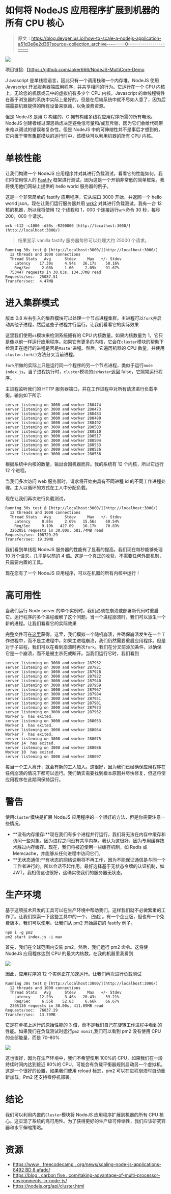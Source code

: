 # 如何将 NodeJS 应用程序扩展到机器的所有 CPU 核心

> 原文：<https://blog.devgenius.io/how-to-scale-a-nodejs-application-a51d3e8e2d36?source=collection_archive---------0----------------------->

![](img/7d45f4bb8e19b5c70cfe472de171c83b.png)

项目链接:【https://github.com/Joker666/NodeJS-MultiCore-Demo 

J avascript 是单线程语言，因此只有一个调用栈和一个内存堆。NodeJS 使用 Javascript 开发服务器端应用程序，并共享相同的行为。它运行在一个 CPU 内核上，无论您的机器或云中的虚拟机有多少个 CPU 内核。Javascript 的单线程特性在基于浏览器的系统中实际上是好的，但是在后端系统中就不尽如人意了，因为后端需要机器提供的所有设备来驱动，以免浪费资源。

但是 NodeJS 是用 C 构建的，C 拥有构建多线程应用程序所需的所有电池。NodeJS 创建者经过深思熟虑决定避免信号量和/或互斥锁，因为它们会给代码带来难以调试的错误和复杂性。但是 NodeJS 中的可伸缩性并不是事后才想到的，它内置于带有[集群](https://nodejs.org/api/cluster.html)模块的运行时中，该模块可以利用机器的所有 CPU 内核。

# 单核性能

让我们构建一个 NodeJS 应用程序并对其进行负载测试，看看它的性能如何。我们将使用惊人的 [Fastify](https://www.fastify.io/) 框架进行测试，因为这是一个开销非常低的简单框架。我将使用他们网站上提供的 hello world 服务器的例子。

这是一个非常简单的 fastify 应用程序，它从端口 3000 开始，并返回一个 hello world json。现在让我们运行服务器并用 [wrk2](https://github.com/giltene/wrk2) 对其进行负载测试。我有一台 12 核的机器，所以我将使用 12 个线程和 1，000 个连接运行`wrk`命令 30 秒，每秒 200，000 个请求。

```
wrk -t12 -c1000 -d30s -R200000 [http://localhost:3000/](http://localhost:3000/)
```

> 结果显示 vanilla fastify 服务器每秒可以处理大约 25000 个请求。

```
Running 30s test @ [http://localhost:3000/](http://localhost:3000/)
  12 threads and 1000 connections
  Thread Stats   Avg      Stdev     Max   +/- Stdev
    Latency    17.30s     4.94s   26.17s    58.16%
    Req/Sec     2.08k     1.66     2.09k    91.67%
  753447 requests in 30.03s, 134.37MB read
Requests/sec:  25087.51
Transfer/sec:  4.47MB
```

# 进入集群模式

版本 0.8 左右引入的集群模块可以处理一个节点进程集群。主进程可以`fork`并启动其他子进程，然后这些子进程并行运行。让我们看看它的实际效果

这里我们使用`os`模块来检测系统拥有的 CPU 内核数量。如果内核数量为 1，它只是像以前一样运行应用程序。如果它有更多的内核，它会在`cluster`模块的帮助下检测正在运行的进程是否是`Master`进程。然后，它遍历机器的 CPU 数量，并使用`cluster.fork()`方法分叉当前进程。

`fork`所做的实际上只是运行同一个程序的另一个节点进程，类似于运行`node index.js`。当子进程执行时，`cluster`模块的`isMaster`返回 false，它照常运行程序。

主进程监听我们的 HTTP 服务器端口，并在工作进程中对所有请求进行负载平衡。输出如下所示

```
server listening on 3000 and worker 280474
server listening on 3000 and worker 280473
server listening on 3000 and worker 280483
server listening on 3000 and worker 280480
server listening on 3000 and worker 280492
server listening on 3000 and worker 280503
server listening on 3000 and worker 280510
server listening on 3000 and worker 280517
server listening on 3000 and worker 280504
server listening on 3000 and worker 280533
server listening on 3000 and worker 280526
server listening on 3000 and worker 280536
```

根据系统中内核的数量，输出会因机器而异。我的系统有 12 个内核，所以它运行 12 个进程。

当我们多次访问 web 服务器时，请求将开始由具有不同进程 id 的不同工作进程处理。主人以循环的方式在工人中分配负载。

现在让我们再次进行负载测试，

```
Running 30s test @ [http://localhost:3000/](http://localhost:3000/)
  12 threads and 1000 connections
  Thread Stats   Avg      Stdev     Max   +/- Stdev
    Latency     8.86s     2.69s   15.56s    60.54%
    Req/Sec     9.19k   427.09    10.17k    70.83%
  3262051 requests in 30.00s, 581.74MB read
Requests/sec: 108729.29
Transfer/sec: 19.39MB
```

我们看到单线程 NodeJS 服务器的性能有了显著的提高。我们现在每秒能够处理 10 万个请求，几乎是以前的 4 倍。这是一个真正的收获，不需要任何外部机制，只需要内置的工具。

现在您有了一个 NodeJS 应用程序，可以在机器的所有内核中运行！

# 高可用性

当我们运行 Node server 的单个实例时，我们必须在崩溃或部署新代码时重启它。运行程序的多个进程缓解了这个问题。当一个进程崩溃时，我们可以派生一个新的进程。让我们看看它的实际效果

完整文件可在[这里](https://github.com/Joker666/NodeJS-MultiCore-Demo/blob/main/ha.js)获得。这里，我们模拟一个随机崩溃，并确保崩溃发生在一个工作进程中，而不是主进程中。如果主进程崩溃，我们仍然需要重启应用程序。但是对于子进程，我们可以在看到崩溃时再次`fork`。我们在分叉前添加条件，以确保它是一个崩溃，而不是被主杀死或断开。当我们运行它时，我们看到

```
server listening on 3000 and worker 287932
server listening on 3000 and worker 287921
server listening on 3000 and worker 287928
server listening on 3000 and worker 287922
server listening on 3000 and worker 287940
server listening on 3000 and worker 287959
server listening on 3000 and worker 287967
server listening on 3000 and worker 287984
server listening on 3000 and worker 287951
server listening on 3000 and worker 287981
server listening on 3000 and worker 287973
server listening on 3000 and worker 287952
Worker 5  has exited.
server listening on 3000 and worker 288053
Worker 1  has exited.
server listening on 3000 and worker 288064
Worker 7  has exited.
server listening on 3000 and worker 288075
Worker 14  has exited.
server listening on 3000 and worker 288086
Worker 10  has exited.
server listening on 3000 and worker 288097
```

每当一个工人离开，就会有新的工人加入。这很好，因为我们已经确保应用程序在任何崩溃的情况下都可以运行。我们确实需要找到根本原因并尽快修复，但这将使应用程序在此期间保持运行。

# 警告

使用`cluster`模块是扩展 NodeJS 应用程序的一个很好的方法，但是你需要注意一些情况。

*   **没有内存缓存:**现在我们有多个进程并行运行，我们将无法在内存中缓存和访问一些对象。因为进程之间没有共享内存。我认为这很好，因为专用缓存技术胜过内存缓存。现在，我们将被迫使用一些缓存机制，如 Redis 或 Memcache，并能够从任何进程中访问它们。
*   **无状态通信:**有状态的网络调用将不再工作，因为不能保证通信是与同一个工作者进行的。所以会话不起作用。最好选择基于无状态令牌的认证机制，如 JWT。我相信这也很好，这确实使我们的服务器无状态。

# 生产环境

基于这项技术开发的工具可以在生产环境中帮助我们，这样我们就不必做繁重的工作了。让我们探索一下这些工具中的一个， [PM2](https://pm2.io/) 。有一个企业版，但也有一个免费版本，我们可以使用。让我们从 pm2 开始最初的 fastify 例子。

```
npm i -g pm2
pm2 start index.js -i max
```

首先，我们在全球范围内安装 pm2。然后，我们运行 pm2 命令。这将使 NodeJS 应用程序达到 CPU 的最大内核数。在我的机器里我看到

![](img/7a3ea6616edd9ad7ac8a81fd8584971f.png)

因此，应用程序的 12 个实例正在加速运行。让我们再次进行负载测试

```
Running 30s test @ [http://localhost:3000/](http://localhost:3000/)
  12 threads and 1000 connections
  Thread Stats   Avg      Stdev     Max   +/- Stdev
    Latency    12.29s     3.46s   20.43s    59.21%
    Req/Sec     6.55k    52.83     6.66k    66.67%
  2305130 requests in 30.00s, 411.09MB read
Requests/sec:  76837.29
Transfer/sec:  13.70MB
```

它是在单核上运行的原始性能的 3 倍，而不是我们自己在旋转工作进程中看到的性能。如果我们在负载测试时运行`pm2 monit`,我们可以看到 pm2 没有使用 CPU 的全部能量，而是 70–80%

![](img/fa7827962da57e17a7810045d2027d1f.png)

这也很好，因为在生产环境中，我们不希望使用 100%的 CPU，如果我们在一段持续时间内达到接近 80%的 CPU，可能会有负载平衡器规则启动另一个虚拟机。这是一个很好的设置，如果我们使用 reload 标志，pm2 可以在进程崩溃时自动重新加载。Pm2 还支持零停机部署。

# 结论

我们可以利用内置的`Cluster`模块将 NodeJS 应用程序扩展到机器的所有 CPU 核心。这实现了系统的高可用性。为了获得更好的生产级可伸缩性，我们应该研究容器和水平伸缩策略。

# 资源

*   [https://www . freecodecamp . org/news/scaling-node-js-applications-8492 BD 8 afadc/](https://www.freecodecamp.org/news/scaling-node-js-applications-8492bd8afadc/)
*   [https://blog . carbon five . com/taking-advantage-of-multi-processor-environments-in-node-js/](https://blog.carbonfive.com/taking-advantage-of-multi-processor-environments-in-node-js/)
*   https://nodejs.org/api/cluster.html